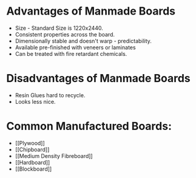 # Advantages of Manmade Boards
 - Size - Standard Size is 1220x2440.
 - Consistent properties across the board.
 - Dimensionally stable and doesn't warp - predictability.
 - Available pre-finished with veneers or laminates
 - Can be treated with fire retardant chemicals.

# Disadvantages of Manmade Boards
 - Resin Glues hard to recycle.
 - Looks less nice.

# Common Manufactured Boards:
 - [[Plywood]]
 - [[Chipboard]]
 - [[Medium Density Fibreboard]]
 - [[Hardboard]]
 - [[Blockboard]]
